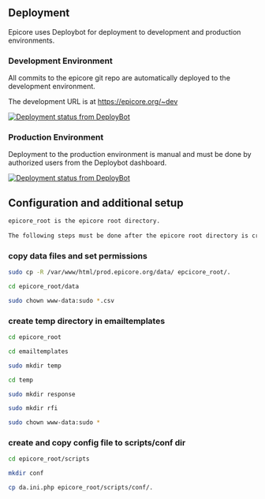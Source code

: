 ## Deployment

Epicore uses Deploybot for deployment to development and production environments.

### Development Environment

All commits to the epicore git repo are automatically deployed to the development environment.

The development URL is at https://epicore.org/~dev

[![Deployment status from DeployBot](https://boston-childrens-hosptial.deploybot.com/badge/23779030056625/85433.svg)](http://deploybot.com)


### Production Environment

Deployment to the production environment is manual and must be done by authorized users from the Deploybot dashboard.

[![Deployment status from DeployBot](https://boston-childrens-hosptial.deploybot.com/badge/02267418033975/87596.svg)](http://deploybot.com)




## Configuration and additional setup

```sh
epicore_root is the epicore root directory.
 
The following steps must be done after the epicore root directory is created from git clone or for the root directory on a web server.

```

### copy data files and set permissions

```sh
sudo cp -R /var/www/html/prod.epicore.org/data/ epcicore_root/.

cd epicore_root/data

sudo chown www-data:sudo *.csv
```

### create temp directory in emailtemplates

```sh
cd epicore_root

cd emailtemplates

sudo mkdir temp

cd temp

sudo mkdir response

sudo mkdir rfi

sudo chown www-data:sudo *
```

### create and copy config file to scripts/conf dir

```sh
cd epicore_root/scripts

mkdir conf

cp da.ini.php epicore_root/scripts/conf/.

```
